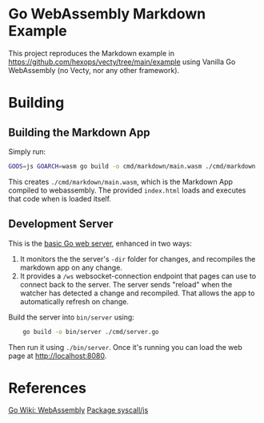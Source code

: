 # Go WebAssembly Markdown Example

This project reproduces the Markdown example in https://github.com/hexops/vecty/tree/main/example
using Vanilla Go WebAssembly (no Vecty, nor any other framework).


# Building

## Building the Markdown App

Simply run:
```bash
GOOS=js GOARCH=wasm go build -o cmd/markdown/main.wasm ./cmd/markdown
```

This creates `./cmd/markdown/main.wasm`, which is the Markdown App
compiled to webassembly. The provided `index.html` loads and executes
that code when is loaded itself.

## Development Server

This is the [basic Go web server](https://go.dev/play/p/pZ1f5pICVbV), enhanced in two ways:

1. It monitors the the server's `-dir` folder for changes, and recompiles
  the markdown app on any change.
2. It provides a `/ws` websocket-connection endpoint that pages can use to connect back
  to the server. The server sends "reload" when the watcher has detected a change and
  recompiled. That allows the app to automatically refresh on change.

Build the server into `bin/server` using:
```bash
    go build -o bin/server ./cmd/server.go
```

Then run it using `./bin/server`. Once it's running you can load the web page at
[http://localhost:8080](http://localhost:8080).

# References
[Go Wiki: WebAssembly](https://go.dev/wiki/WebAssembly#interacting-with-the-dom)
[Package syscall/js](https://pkg.go.dev/syscall/js)
